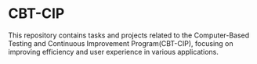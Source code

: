 # CBT-CIP
This repository contains tasks and projects related to the Computer-Based Testing and Continuous Improvement Program(CBT-CIP), focusing on improving efficiency and user experience in various applications.
